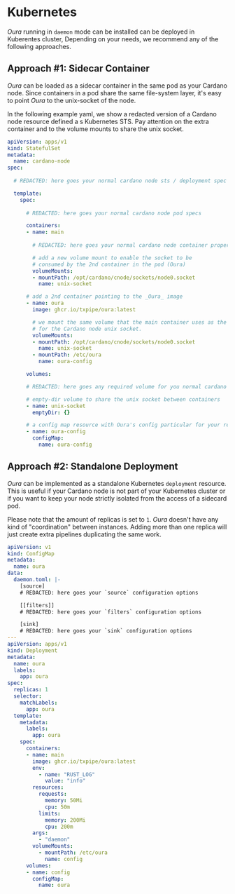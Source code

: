 # Kubernetes

_Oura_ running in `daemon` mode can be installed can be deployed in Kuberentes cluster, Depending on your needs, we recommend any of the following approaches.

## Approach #1: Sidecar Container

_Oura_ can be loaded as a sidecar container in the same pod as your Cardano node. Since containers in a pod share the same file-system layer, it's easy to point _Oura_ to the unix-socket of the node.

In the following example yaml, we show a redacted version of a Cardano node resource defined a s Kubernetes STS. Pay attention on the extra container and to the volume mounts to share the unix socket.

```yaml
apiVersion: apps/v1
kind: StatefulSet
metadata:
  name: cardano-node
spec:
  
  # REDACTED: here goes your normal cardano node sts / deployment spec

  template:
    spec:
      
      # REDACTED: here goes your normal cardano node pod specs

      containers:
      - name: main
        
        # REDACTED: here goes your normal cardano node container properties

        # add a new volume mount to enable the socket to be
        # consumed by the 2nd container in the pod (Oura)
        volumeMounts:
        - mountPath: /opt/cardano/cnode/sockets/node0.socket
          name: unix-socket

      # add a 2nd container pointing to the _Oura_ image
      - name: oura
        image: ghcr.io/txpipe/oura:latest

        # we mount the same volume that the main container uses as the source
        # for the Cardano node unix socket.
        volumeMounts:
        - mountPath: /opt/cardano/cnode/sockets/node0.socket
          name: unix-socket
        - mountPath: /etc/oura
          name: oura-config

      volumes:

      # REDACTED: here goes any required volume for you normal cardano node setup

      # empty-dir volume to share the unix socket between containers
      - name: unix-socket
        emptyDir: {}

      # a config map resource with Oura's config particular for your requirements
      - name: oura-config
        configMap:
          name: oura-config
```


## Approach #2: Standalone Deployment

_Oura_ can be implemented as a standalone Kubernetes `deployment` resource. This is useful if your Cardano node is not part of your Kubernetes cluster or if you want to keep your node strictly isolated from the access of a sidecard pod.

Please note that the amount of replicas is set to `1`. _Oura_ doesn't have any kind of "coordination" between instances. Adding more than one replica will just create extra pipelines duplicating the same work.

```yaml
apiVersion: v1
kind: ConfigMap
metadata:
  name: oura
data:
  daemon.toml: |-
    [source]
    # REDACTED: here goes your `source` configuration options

    [[filters]]
    # REDACTED: here goes your `filters` configuration options

    [sink]
    # REDACTED: here goes your `sink` configuration options
---
apiVersion: apps/v1
kind: Deployment
metadata:
  name: oura
  labels:
    app: oura
spec:
  replicas: 1
  selector:
    matchLabels:
      app: oura
  template:
    metadata:
      labels:
        app: oura
    spec:
      containers:
      - name: main
        image: ghcr.io/txpipe/oura:latest
        env:
          - name: "RUST_LOG"
            value: "info"
        resources:
          requests:
            memory: 50Mi
            cpu: 50m
          limits:
            memory: 200Mi
            cpu: 200m
        args:
          - "daemon"
        volumeMounts:
          - mountPath: /etc/oura
            name: config
      volumes:
      - name: config
        configMap:
          name: oura
```